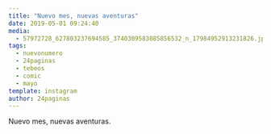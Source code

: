 ```yaml
---
title: "Nuevo mes, nuevas aventuras"
date: 2019-05-01 09:24:40
media: 
  - 57972728_627803237694585_3740309583085856532_n_17984952913231826.jpg
tags: 
  - nuevonumero
  - 24paginas
  - tebeos
  - comic
  - mayo
template: instagram
author: 24paginas
---
```


Nuevo mes, nuevas aventuras.


